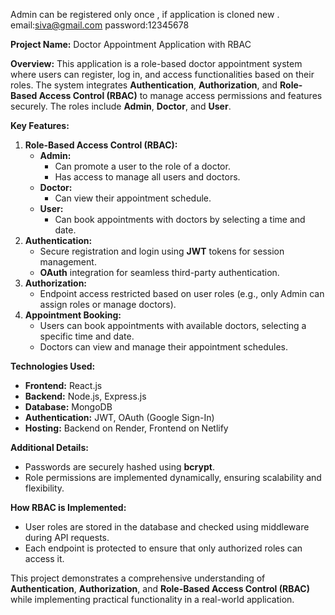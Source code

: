 Admin can be registered only once , if application is cloned new .
email:siva@gmail.com
password:12345678

**Project Name:** Doctor Appointment Application with RBAC

**Overview:**
This application is a role-based doctor appointment system where users can register, log in, and access functionalities based on their roles. The system integrates **Authentication**, **Authorization**, and **Role-Based Access Control (RBAC)** to manage access permissions and features securely. The roles include **Admin**, **Doctor**, and **User**.

**Key Features:**
1. **Role-Based Access Control (RBAC):**
   - **Admin:** 
     - Can promote a user to the role of a doctor.
     - Has access to manage all users and doctors.
   - **Doctor:** 
     - Can view their appointment schedule.
   - **User:** 
     - Can book appointments with doctors by selecting a time and date.
2. **Authentication:**
   - Secure registration and login using **JWT** tokens for session management.
   - **OAuth** integration for seamless third-party authentication.
3. **Authorization:**
   - Endpoint access restricted based on user roles (e.g., only Admin can assign roles or manage doctors).
4. **Appointment Booking:**
   - Users can book appointments with available doctors, selecting a specific time and date.
   - Doctors can view and manage their appointment schedules.

**Technologies Used:**
- **Frontend:** React.js
- **Backend:** Node.js, Express.js
- **Database:** MongoDB
- **Authentication:** JWT, OAuth (Google Sign-In)
- **Hosting:** Backend on Render, Frontend on Netlify

**Additional Details:**
- Passwords are securely hashed using **bcrypt**.
- Role permissions are implemented dynamically, ensuring scalability and flexibility.

**How RBAC is Implemented:**
- User roles are stored in the database and checked using middleware during API requests.
- Each endpoint is protected to ensure that only authorized roles can access it.

This project demonstrates a comprehensive understanding of **Authentication**, **Authorization**, and **Role-Based Access Control (RBAC)** while implementing practical functionality in a real-world application.
